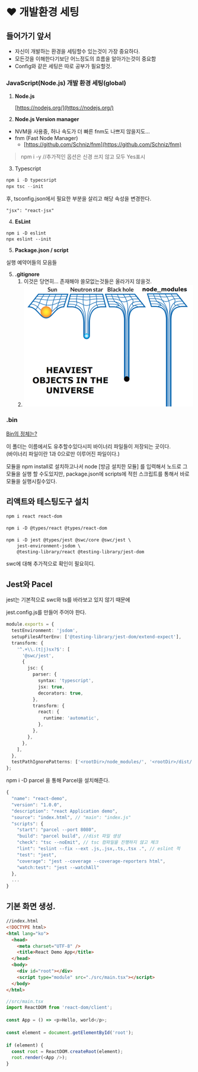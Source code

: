 # ❤ 개발환경 세팅

## 들어가기 앞서

* 자신이 개발하는 환경을 세팅할수 있는것이 가장 중요하다.&#x20;
* 모든것을 이해한다기보단 어느정도의 흐름을 알아가는것이 중요함
* Config와 같은 세팅은 따로 공부가 필요할것.



### JavaScript(Node.js) 개발 환경 세팅(global)

1.  **Node.js**

    [https://nodejs.org/](https://nodejs.org/)
2. **Node.js Version manager**

* NVM을 사용중, 허나 속도가 더 빠른 fnm도 나쁘지 않을지도...
* fnm (Fast Node Manager)
  * [https://github.com/Schniz/fnm](https://github.com/Schniz/fnm)

> npm i -y //추가적인 옵션은 신경 쓰지 않고 모두 Yes표시
>
>

3. Typescript

```typescript
npm i -D typecsript
npx tsc --init
```

후, tsconfig.json에서 필요한 부분을 살리고 해당 속성을 변경한다.&#x20;

```
"jsx": "react-jsx"
```

4. &#x20;**EsLint**

```
npm i -D eslint
npx eslint --init
```

5. **Package.json / script**

실행 예약어들의 모음들

5. **.gitignore**
   1. 이것은 당연히... 존재해야 쓸모없는것들은 올라가지 않을것.
   2. ![](<../.gitbook/assets/image (2).png>)

### .bin

[Bin의 정체는?](https://simsimjae.medium.com/%ED%8C%A8%ED%82%A4%EC%A7%80-%EC%95%88%EC%97%90%EB%8A%94-bin%EC%9D%B4%EB%9D%BC%EA%B3%A0%ED%95%98%EB%8A%94-%EC%88%A8%EA%B9%80-%ED%8F%B4%EB%8D%94%EA%B0%80-%EC%A1%B4%EC%9E%AC%ED%95%9C%EB%8B%A4-%EC%9D%B4-%ED%8F%B4%EB%8D%94%EB%8A%94-%EB%AD%90%EB%95%8C%EB%A7%A4-%EC%9E%88%EB%8A%94%EA%B1%B4%EC%A7%80-%EA%B6%81%EA%B8%88%ED%95%B4%EC%84%9C-%EC%B0%BE%EC%95%84%EB%B3%B4%EC%95%98%EB%8B%A4-8257ddaa1a7e)

이 폴더는 이름에서도 유추할수있다시피 바이너리 파일들이 저장되는 곳이다.\
&#x20;(바이너리 파일이란 1과 0으로만 이루어진 파일이다.)

모듈을 npm install로 설치하고나서 node \[방금 설치한 모듈] 를 입력해서 노드로 그 모듈을 실행 할 수도있지만, package.json에 scripts에 적힌 스크립트를 통해서 바로 모듈을 실행시킬수있다.

## 리액트와 테스팅도구 설치

```
npm i react react-dom

npm i -D @types/react @types/react-dom

npm i -D jest @types/jest @swc/core @swc/jest \
    jest-environment-jsdom \
    @testing-library/react @testing-library/jest-dom
```

swc에 대해 추가적으로 확인이 필요히디.

## Jest와 Pacel

jest는 기본적으로 swc와 ts를 바라보고 있지 않기 때문에

jest.config.js를 만들어 주어야 한다.

```typescript
module.exports = {
  testEnvironment: 'jsdom',
  setupFilesAfterEnv: ['@testing-library/jest-dom/extend-expect'],
  transform: {
    '^.+\\.(t|j)sx?$': [
      '@swc/jest',
      {
        jsc: {
          parser: {
            syntax: 'typescript',
            jsx: true,
            decorators: true,
          },
          transform: {
            react: {
              runtime: 'automatic',
            },
          },
        },
      },
    ],
  },
  testPathIgnorePatterns: ['<rootDir>/node_modules/', '<rootDir>/dist/'],
};
```



npm i -D parcel 을 통해 Parcel을 설치해준다.

```typescript
{
  "name": "react-demo",
  "version": "1.0.0",
  "description": "react Application demo",
  "source": "index.html", // "main": "index.js"
  "scripts": {
    "start": "parcel --port 8080",
    "build": "parcel build", //dist 파일 생성
    "check": "tsc --noEmit", // tsc 컴파일을 진행하지 않고 체크
    "lint": "eslint --fix --ext .js,.jsx,.ts,.tsx .", // eslint 적
    "test": "jest",
    "coverage": "jest --coverage --coverage-reporters html",
    "watch:test": "jest --watchAll"
  },
  ...
}
```

## 기본 화면 생성.

```html
//index.html
<!DOCTYPE html>
<html lang="ko">
  <head>
    <meta charset="UTF-8" />
    <title>React Demo App</title>
  </head>
  <body>
    <div id="root"></div>
    <script type="module" src="./src/main.tsx"></script>
  </body>
</html>
```

```typescript
//src/main.tsx
import ReactDOM from 'react-dom/client';

const App = () => <p>Hello, world</p>;

const element = document.getElementById('root');

if (element) {
  const root = ReactDOM.createRoot(element);
  root.render(<App />);
}
```
